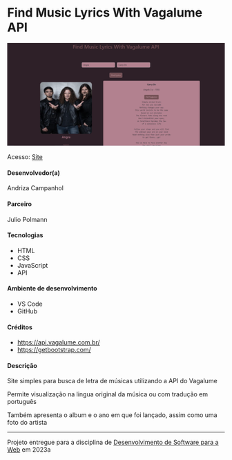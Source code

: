 # Find Music Lyrics With Vagalume API

![Screenshot do projeto](https://github.com/elc1090/project2-AndrizaCampanhol/blob/main/img/screenshot-site.png)

Acesso: [Site](https://elc1090.github.io/project2-AndrizaCampanhol/)


#### Desenvolvedor(a)
Andriza Campanhol

#### Parceiro
Julio Polmann

#### Tecnologias

- HTML
- CSS
- JavaScript
- API

#### Ambiente de desenvolvimento

- VS Code
- GitHub

#### Créditos

- https://api.vagalume.com.br/
- https://getbootstrap.com/

#### Descrição

Site simples para busca de letra de músicas utilizando a API do Vagalume

Permite visualização na lingua original da música ou com tradução em português

Também apresenta o album e o ano em que foi lançado, assim como uma foto do artista

---
Projeto entregue para a disciplina de [Desenvolvimento de Software para a Web](http://github.com/andreainfufsm/elc1090-2023a) em 2023a

